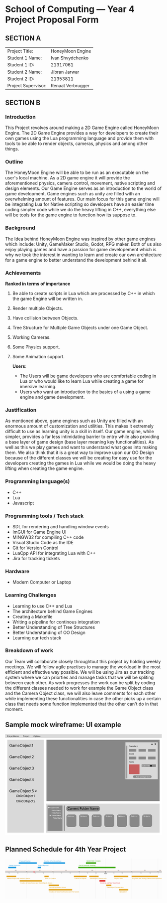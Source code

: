 # School of Computing &mdash; Year 4 Project Proposal Form

## SECTION A

|                     |                   |
|---------------------|-------------------|
|Project Title:       | HoneyMoon Engine            |
|Student 1 Name:      | Ivan Shvydchenko            |
|Student 1 ID:        | 21317061           |
|Student 2 Name:      | Jibran Jarwar            |
|Student 2 ID:        | 21353811            |
|Project Supervisor:  | Renaat Verbrugger            |

## SECTION B

### Introduction

This Project revolves around making a 2D Game Engine called HoneyMoon Engine. The 2D Game Engine provides a way for developers to create their own games using the Lua programming language and provide them with tools to be able to render objects, cameras, physics and among other things.

### Outline

The HoneyMoon Engine will be able to be run as an executable on the user's local machine. As a 2D game engine it will provide the aforementioned physics, camera control, movement, native scripting and design elements. Our Game Engine serves as an introduction to the world of game development. Game engines such as unity are filled with an overwhelming amount of features. Our main focus for this game engine will be integrating Lua for Native scripting so developers have an easier time coding simpler code while we do the heavy lifting in C++, everything else will be tools for the game engine to function how its suppose to.

### Background

The Idea behind HoneyMoon Engine was inspired by other game engines which include: Unity, GameMaker Studio, Godot, RPG maker. Both of us also enjoy playing games and have a passion for game developement which is why we took the interest in wanting to learn and create our own architecture for a game engine to better understand the development behind it all.

### Achievements


**Ranked in terms of importance**
1. Be able to create scripts in Lua which are processed by C++ in which the game Engine will be written in.
2. Render multiple Objects.
3. Have collision between Objects.
4. Tree Structure for Multiple Game Objects under one Game Object.
5.  Working Cameras.
6. Some Physics support.
7. Some Animation support.

	**Users**:
  
    - The Users will be game developers who are comfortable coding in Lua or who would like to learn Lua while creating a game for imersive learning. 
    - Users who want an introduction to the basics of a using a game engine and game development.


### Justification

As mentioned above, game engines such as Unity are filled with an enormous amount of customization and utilities. This makes it extremely difficult to use as learning unity is a skill in itself. Our game engine, while simpler, provides a far less intimidating barrier to entry while also providing a base layer of game design (base layer meaning key functionalities).  As well as this we play games and want to understand what goes into making them. We also think that it is a great way to improve upon our OO Design because of the different classes we will be creating for easy use for the developers creating the games in Lua while we would be doing the heavy lifting when creating the game engine.

### Programming language(s)

- C++
- Lua
- Javascript


### Programming tools / Tech stack

- SDL for rendering and handling window events
- ImGUI for Game Engine UI
- MINGW32 for compiling C++ code
- Visual Studio Code as the IDE
- Git for Version Control
- LuaCpp API for integrating Lua with C++
- Jira for tracking tickets


### Hardware

- Modern Computer or Laptop

### Learning Challenges

- Learning to use C++ and Lua
- The architecture behind Game Engines
- Creating a Makefile
- Writing a pipeline for continous integration
- Better Understanding of Tree Structures
- Better Understanding of OO Design
- Learning our tech stack


### Breakdown of work

Our Team will collaborate closely throughtout this project by holding weekly meetings. We will follow agile practises to manage the workload in the most efficient and effective way possible. We will be using Jira as our tracking system where we can priorties and manage tasks that we will be spliting between each other. As work progresses the work can be split by coding the different classes needed to work for example the Game Object class and the Camera Object class, we will also leave comments for each other while implementing these functionalities in case the other picks up a certain class that needs some function implemented that the other can't do in that moment.

## Sample mock wireframe: UI example 
<img src="./res/honeymoon_mock.png">

## Planned Schedule for 4th Year Project
<img src="./res/schedule.png">

